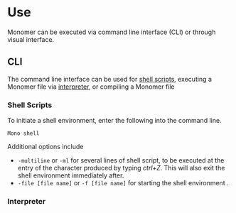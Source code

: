 # Use

Monomer can be executed via command line interface (CLI) or through visual interface.

## CLI
The command line interface can be used for [shell scripts](#Shell%20Scripts), executing a Monomer file via [interpreter](###Interpreter), or compiling a Monomer file

### Shell Scripts
To initiate a shell environment, enter the following into the command line.

    Mono shell

Additional options include

 - `-multiline` or `-ml` for several lines of shell script, to be executed at the entry of the character produced by typing *ctrl+Z*. This will also exit the shell environment immediately after.
 - `-file [file name]` or `-f [file name]` for starting the shell environment .

### Interpreter

<!--stackedit_data:
eyJoaXN0b3J5IjpbLTM1MDQ5OTUzMyw3MzA5OTgxMTZdfQ==
-->